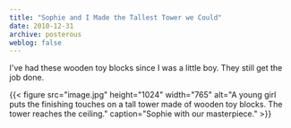 ```yaml
---
title: "Sophie and I Made the Tallest Tower we Could"
date: 2010-12-31
archive: posterous
weblog: false
---
```


I've had these wooden toy blocks since I was a little boy. They still get the job done.

{{< figure 
	src="image.jpg" 
	height="1024" 
	width="765" 
	alt="A young girl puts the finishing touches on a tall tower made of wooden toy blocks. The tower reaches the ceiling." 
	caption="Sophie with our masterpiece." >}}